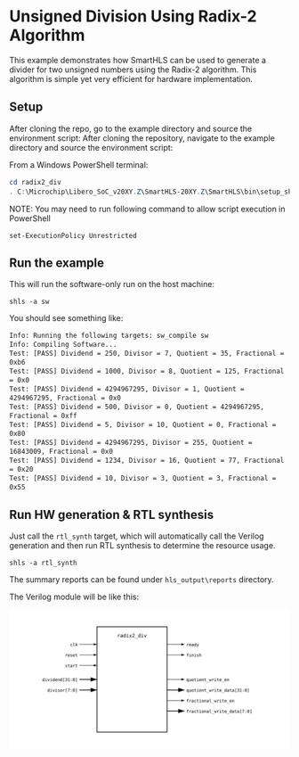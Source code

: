 # Unsigned Division Using Radix-2 Algorithm

This example demonstrates how SmartHLS can be used to generate a divider for two
unsigned numbers using the Radix-2 algorithm. This algorithm is simple yet very
efficient for hardware implementation.

## Setup

After cloning the repo, go to the example directory and source the environment script:
After cloning the repository, navigate to the example directory and source the environment script:

From a Windows PowerShell terminal:

```powershell
cd radix2_div
. C:\Microchip\Libero_SoC_v20XY.Z\SmartHLS-20XY.Z\SmartHLS\bin\setup_shls_path.ps1
```

NOTE: You may need to run following command to allow script execution in PowerShell

```console
set-ExecutionPolicy Unrestricted
```


## Run the example

This will run the software-only run on the host machine:

```console
shls -a sw
```

You should see something like:

```console
Info: Running the following targets: sw_compile sw
Info: Compiling Software...
Test: [PASS] Dividend = 250, Divisor = 7, Quotient = 35, Fractional = 0xb6
Test: [PASS] Dividend = 1000, Divisor = 8, Quotient = 125, Fractional = 0x0
Test: [PASS] Dividend = 4294967295, Divisor = 1, Quotient = 4294967295, Fractional = 0x0
Test: [PASS] Dividend = 500, Divisor = 0, Quotient = 4294967295, Fractional = 0xff
Test: [PASS] Dividend = 5, Divisor = 10, Quotient = 0, Fractional = 0x80
Test: [PASS] Dividend = 4294967295, Divisor = 255, Quotient = 16843009, Fractional = 0x0
Test: [PASS] Dividend = 1234, Divisor = 16, Quotient = 77, Fractional = 0x20
Test: [PASS] Dividend = 10, Divisor = 3, Quotient = 3, Fractional = 0x55
```

## Run HW generation & RTL synthesis

Just call the `rtl_synth` target, which will automatically call the Verilog
generation and then run RTL synthesis to determine the resource usage.

```console
shls -a rtl_synth
```

The summary reports can be found under `hls_output\reports` directory.

The Verilog module will be like this:

![Block Diagram](./verilog-diagram.svg)